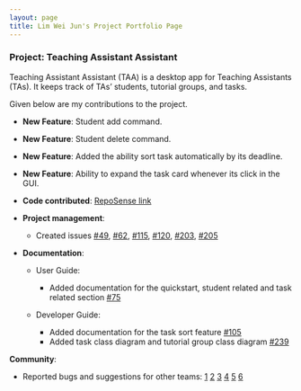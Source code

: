 ```yaml
---
layout: page
title: Lim Wei Jun's Project Portfolio Page
---
```


### Project: Teaching Assistant Assistant

Teaching Assistant Assistant (TAA) is a desktop app for Teaching Assistants (TAs). It keeps track of TAs’ students, tutorial groups, and tasks.

Given below are my contributions to the project.

* **New Feature**: Student add command.
* **New Feature**: Student delete command.
* **New Feature**: Added the ability sort task automatically by its deadline.
* **New Feature**: Ability to expand the task card whenever its click in the GUI.

* **Code contributed**: [RepoSense link](https://nus-cs2103-ay2223s1.github.io/tp-dashboard/?search=limweijun&breakdown=true&sort=groupTitle&sortWithin=title&since=2022-09-16&timeframe=commit&mergegroup=&groupSelect=groupByRepos&checkedFileTypes=docs~functional-code~test-code~other)

* **Project management**:
  * Created issues [#49](https://github.com/AY2223S1-CS2103T-T13-1/tp/issues/49), [#62](https://github.com/AY2223S1-CS2103T-T13-1/tp/issues/62), [#115](https://github.com/AY2223S1-CS2103T-T13-1/tp/issues/115), [#120](https://github.com/AY2223S1-CS2103T-T13-1/tp/issues/120), [#203](https://github.com/AY2223S1-CS2103T-T13-1/tp/issues/203), [#205](https://github.com/AY2223S1-CS2103T-T13-1/tp/issues/205)

* **Documentation**:
  * User Guide:
    * Added documentation for the quickstart, student related and task related section [#75](https://github.com/AY2223S1-CS2103T-T13-1/tp/issues/75)

  * Developer Guide:
    * Added documentation for the task sort feature [#105](https://github.com/AY2223S1-CS2103T-T13-1/tp/pull/105)
    * Added task class diagram and tutorial group class diagram [#239](https://github.com/AY2223S1-CS2103T-T13-1/tp/pull/239)

**Community**:
  * Reported bugs and suggestions for other teams: [1](https://github.com/limweijun/ped/issues/1) [2](https://github.com/limweijun/ped/issues/2) [3](https://github.com/limweijun/ped/issues/3) [4](https://github.com/limweijun/ped/issues/4) [5](https://github.com/limweijun/ped/issues/5) [6](https://github.com/limweijun/ped/issues/6)
  
